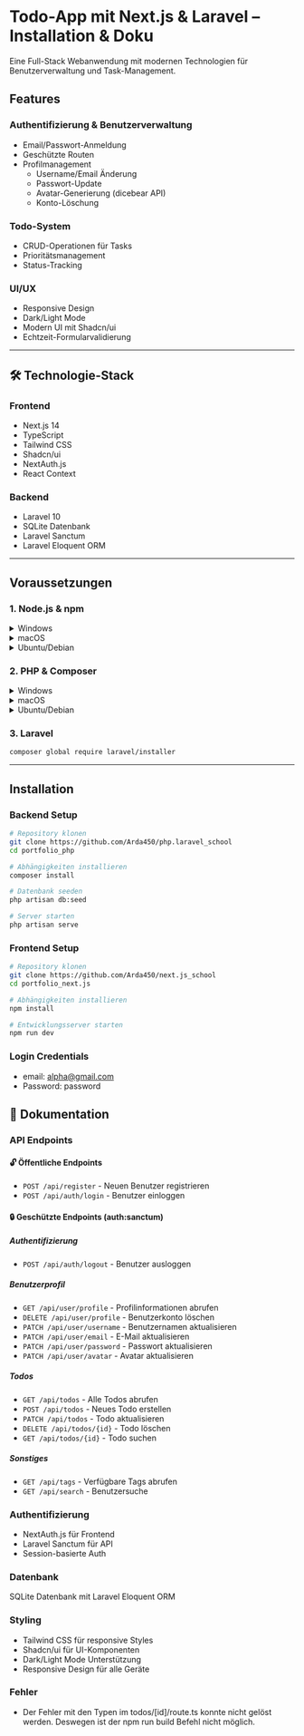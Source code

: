 # Todo-App mit Next.js & Laravel – Installation & Doku

Eine Full-Stack Webanwendung mit modernen Technologien für Benutzerverwaltung und Task-Management.

## Features

### Authentifizierung & Benutzerverwaltung

- Email/Passwort-Anmeldung
- Geschützte Routen
- Profilmanagement
  - Username/Email Änderung
  - Passwort-Update
  - Avatar-Generierung (dicebear API)
  - Konto-Löschung

### Todo-System

- CRUD-Operationen für Tasks
- Prioritätsmanagement
- Status-Tracking

### UI/UX

- Responsive Design
- Dark/Light Mode
- Modern UI mit Shadcn/ui
- Echtzeit-Formularvalidierung

---

## 🛠 Technologie-Stack

### Frontend

- Next.js 14
- TypeScript
- Tailwind CSS
- Shadcn/ui
- NextAuth.js
- React Context

### Backend

- Laravel 10
- SQLite Datenbank
- Laravel Sanctum
- Laravel Eloquent ORM

---

## Voraussetzungen

### 1. Node.js & npm

<details>
<summary>Windows</summary>

1. Node.js von [nodejs.org](https://nodejs.org/) herunterladen
2. Installer ausführen
3. Überprüfen:

```bash
node --version
npm --version
```

</details>

<details>
<summary>macOS</summary>

```bash
brew install node
```

</details>

<details>
<summary>Ubuntu/Debian</summary>

```bash
curl -fsSL https://deb.nodesource.com/setup_18.x | sudo -E bash -
sudo apt-get install -y nodejs
```

</details>

### 2. PHP & Composer

<details>
<summary>Windows</summary>

1. PHP von [windows.php.net](https://windows.php.net/download/)
2. Composer von [getcomposer.org](https://getcomposer.org/download/)
3. PHP zur PATH-Variable hinzufügen
</details>

<details>
<summary>macOS</summary>

```bash
brew install php
brew install composer
```

</details>

<details>
<summary>Ubuntu/Debian</summary>

```bash
sudo apt update
sudo apt install php8.1 php8.1-cli php8.1-common php8.1-sqlite3
sudo apt install composer
```

</details>

### 3. Laravel

```bash
composer global require laravel/installer
```

---

## Installation

### Backend Setup

```bash
# Repository klonen
git clone https://github.com/Arda450/php.laravel_school
cd portfolio_php

# Abhängigkeiten installieren
composer install

# Datenbank seeden
php artisan db:seed

# Server starten
php artisan serve
```

### Frontend Setup

```bash
# Repository klonen
git clone https://github.com/Arda450/next.js_school
cd portfolio_next.js

# Abhängigkeiten installieren
npm install

# Entwicklungsserver starten
npm run dev
```

### Login Credentials

- email: alpha@gmail.com
- Password: password

## 📖 Dokumentation

### API Endpoints

#### 🔓 Öffentliche Endpoints

- `POST /api/register` - Neuen Benutzer registrieren
- `POST /api/auth/login` - Benutzer einloggen

#### 🔒 Geschützte Endpoints (auth:sanctum)

##### Authentifizierung

- `POST /api/auth/logout` - Benutzer ausloggen

##### Benutzerprofil

- `GET /api/user/profile` - Profilinformationen abrufen
- `DELETE /api/user/profile` - Benutzerkonto löschen
- `PATCH /api/user/username` - Benutzernamen aktualisieren
- `PATCH /api/user/email` - E-Mail aktualisieren
- `PATCH /api/user/password` - Passwort aktualisieren
- `PATCH /api/user/avatar` - Avatar aktualisieren

##### Todos

- `GET /api/todos` - Alle Todos abrufen
- `POST /api/todos` - Neues Todo erstellen
- `PATCH /api/todos` - Todo aktualisieren
- `DELETE /api/todos/{id}` - Todo löschen
- `GET /api/todos/{id}` - Todo suchen

##### Sonstiges

- `GET /api/tags` - Verfügbare Tags abrufen
- `GET /api/search` - Benutzersuche

### Authentifizierung

- NextAuth.js für Frontend
- Laravel Sanctum für API
- Session-basierte Auth

### Datenbank

SQLite Datenbank mit Laravel Eloquent ORM

### Styling

- Tailwind CSS für responsive Styles
- Shadcn/ui für UI-Komponenten
- Dark/Light Mode Unterstützung
- Responsive Design für alle Geräte

### Fehler

- Der Fehler mit den Typen im todos/[id]/route.ts konnte nicht gelöst werden. Deswegen ist der npm run build Befehl nicht möglich.
